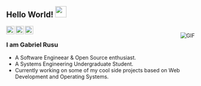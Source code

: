 ## Hello World! <img src="https://raw.githubusercontent.com/iampavangandhi/iampavangandhi/master/gifs/Hi.gif" width="30px"></h2>

<a href="https://www.linkedin.com/in/grusu13/">
  <img align="left" alt="Gabi's Linkdein" width="22px" src="https://cdn.jsdelivr.net/npm/simple-icons@v3/icons/linkedin.svg" />
</a>
<a href="https://github.com/RusuGabriel">
  <img align="left" alt="Gabi's Github" width="22px" src="https://cdn.jsdelivr.net/npm/simple-icons@v3/icons/github.svg" />
</a>
<a href="https://www.hackerrank.com/Gabriel_Rusu">
  <img align="left" alt="Gabi's Hackerrank" width="22px" src="https://cdn.jsdelivr.net/npm/simple-icons@v3/icons/hackerrank.svg" />
</a>
<br />
<img align="right" alt="GIF" src="https://www.alphabeta.ro/agency/images/grafica/portfolio/10_coding_dribbble.gif" />

### I am Gabriel Rusu
- A Software Engineear & Open Source enthusiast.
- A Systems Engineering Undergraduate Student. 
- Currently working on some of my cool side projects based on Web Development and Operating Systems.
